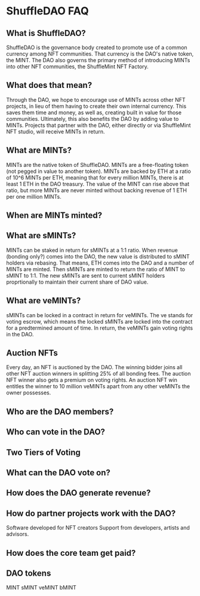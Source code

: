 # ShuffleDAO FAQ

## What is ShuffleDAO?
ShuffleDAO is the governance body created to promote use of a common currency among NFT communities.
That currency is the DAO's native token, the MINT. The DAO also governs the primary method of introducing MINTs into other NFT communities,
the ShuffleMint NFT Factory.

## What does that mean?
Through the DAO, we hope to encourage use of MINTs across other NFT projects, in lieu of them having to create their own internal currency.
This saves them time and money, as well as, creating built in value for those communities. Ultimately, this also benefits the DAO by adding value to MINTs.
Projects that partner with the DAO, either directly or via ShuffleMint NFT studio, will receive MINTs in return.

## What are MINTs?
MINTs are the native token of ShuffleDAO. MINTs are a free-floating token (not pegged in value to another token). MINTs are backed by ETH at a ratio of 10^6 MINTs per ETH, meaning that for every million MINTs, there is at least 1 ETH in the DAO treasury. The value of the MINT can rise above that ratio, but more MINTs are never minted without backing revenue of 1 ETH per one million MINTs.

## When are MINTs minted?

## What are sMINTs?
MINTs can be staked in return for sMINTs at a 1:1 ratio. When revenue (bonding only?) comes into the DAO, the new value is distributed to sMINT holders via rebasing. That means, ETH comes into the DAO and a number of MINTs are minted. Then sMINTs are minted to return the ratio of MINT to sMINT to 1:1. The new sMINTs are sent to current sMINT holders proprtionally to maintain their current share of DAO value.

## What are veMINTs?
sMINTs can be locked in a contract in return for veMINTs. The ve stands for voting escrow, which means the locked sMINTs are locked into the contract for a predtermined amount of time. In return, the veMINTs gain voting rights in the DAO.

## Auction NFTs
Every day, an NFT is auctioned by the DAO. The winning bidder joins all other NFT auction winners in splitting 25% of all bonding fees. The auction NFT winner also gets a premium on voting rights. An auction NFT win entitles the winner to 10 million veMINTs apart from any other veMINTs the owner possesses.

## Who are the DAO members?

## Who can vote in the DAO?

## Two Tiers of Voting

## What can the DAO vote on?

## How does the DAO generate revenue?

## How do partner projects work with the DAO?
Software developed for NFT creators
Support from developers, artists and advisors.

## How does the core team get paid?

## DAO tokens
MINT
sMINT
veMINT
bMINT
